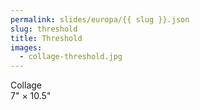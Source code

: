 ```yaml
---
permalink: slides/europa/{{ slug }}.json
slug: threshold
title: Threshold
images:
  - collage-threshold.jpg
---
```

Collage  
7" × 10.5"